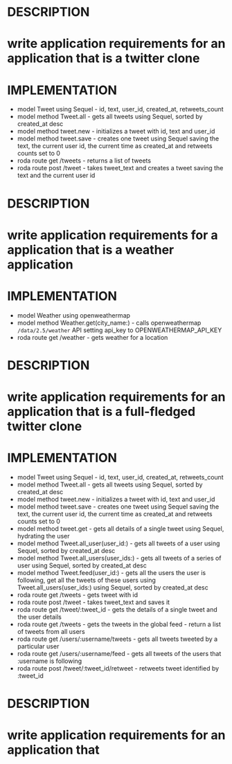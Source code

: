 # DESCRIPTION
# write application requirements for an application that is a twitter clone
# IMPLEMENTATION
- model Tweet using Sequel - id, text, user_id, created_at, retweets_count
- model method Tweet.all - gets all tweets using Sequel, sorted by created_at desc
- model method tweet.new - initializes a tweet with id, text and user_id
- model method tweet.save - creates one tweet using Sequel saving the text, the current user id, the current time as created_at and retweets counts set to 0
- roda route get /tweets - returns a list of tweets
- roda route post /tweet - takes tweet_text and creates a tweet saving the text and the current user id
# DESCRIPTION
# write application requirements for a application that is a weather application
# IMPLEMENTATION
- model Weather using openweathermap
- model method Weather.get(city_name:) - calls openweathermap `/data/2.5/weather` API setting api_key to OPENWEATHERMAP_API_KEY
- roda route get /weather - gets weather for a location
# DESCRIPTION
# write application requirements for an application that is a full-fledged twitter clone
# IMPLEMENTATION
- model Tweet using Sequel - id, text, user_id, created_at, retweets_count
- model method Tweet.all - gets all tweets using Sequel, sorted by created_at desc
- model method tweet.new - initializes a tweet with id, text and user_id
- model method tweet.save - creates one tweet using Sequel saving the text, the current user id, the current time as created_at and retweets counts set to 0
- model method tweet.get - gets all details of a single tweet using Sequel, hydrating the user
- model method Tweet.all_user(user_id:) - gets all tweets of a user using Sequel, sorted by created_at desc
- model method Tweet.all_users(user_ids:) - gets all tweets of a series of user using Sequel, sorted by created_at desc
- model method Tweet.feed(user_id:) - gets all the users the user is following, get all the tweets of these users using Tweet.all_users(user_ids:) using Sequel, sorted by created_at desc
- roda route get /tweets - gets tweet with id
- roda route post /tweet - takes tweet_text and saves it
- roda route get /tweet/:tweet_id - gets the details of a single tweet and the user details
- roda route get /tweets - gets the tweets in the global feed - return a list of tweets from all users
- roda route get /users/:username/tweets - gets all tweets tweeted by a particular user
- roda route get /users/:username/feed - gets all tweets of the users that :username is following
- roda route post /tweet/:tweet_id/retweet - retweets tweet identified by :tweet_id
# DESCRIPTION
# write application requirements for an application that <PROMPT>
